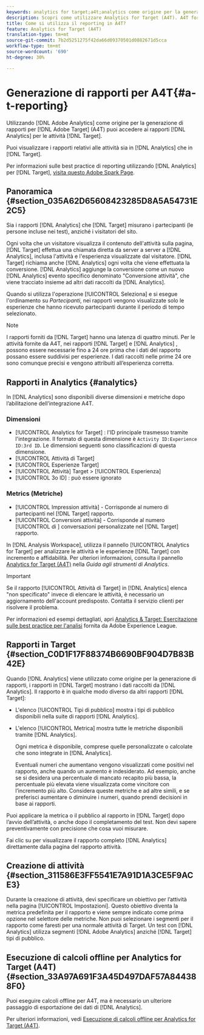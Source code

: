 ```yaml
---
keywords: analytics for target;a4t;analytics come origine per la generazione di rapporti;analytics
description: Scopri come utilizzare Analytics for Target (A4T). A4T fornisce l’accesso ai rapporti di Analytics per le attività di Target che utilizzano le metriche di Analytics e i segmenti di pubblico.
title: Come si utilizza il reporting in A4T?
feature: Analytics for Target (A4T)
translation-type: tm+mt
source-git-commit: 7b2d5251275f42da66d09370501d0882671d5cca
workflow-type: tm+mt
source-wordcount: '690'
ht-degree: 30%

---
```



# Generazione di rapporti per A4T{#a-t-reporting}

Utilizzando [!DNL Adobe Analytics] come origine per la generazione di rapporti per [!DNL Adobe Target] (A4T) puoi accedere ai rapporti [!DNL Analytics] per le attività [!DNL Target].

Puoi visualizzare i rapporti relativi alle attività sia in [!DNL Analytics] che in [!DNL Target].

Per informazioni sulle best practice di reporting utilizzando [!DNL Analytics] per [!DNL Target], [visita questo Adobe Spark Page](https://spark.adobe.com/page/Lo3Spm4oBOvwF/).

## Panoramica {#section_035A62D65608423285D8A5A54731E2C5}

Sia i rapporti [!DNL Analytics] che [!DNL Target] misurano i partecipanti (le persone incluse nei test), anziché i visitatori del sito.

Ogni volta che un visitatore visualizza il contenuto dell&#39;attività sulla pagina, [!DNL Target] effettua una chiamata diretta da server a server a [!DNL Analytics], inclusa l&#39;attività e l&#39;esperienza visualizzate dal visitatore. [!DNL Target] richiama anche  [!DNL Analytics] ogni volta che viene effettuata la conversione. [!DNL Analytics] aggiunge la conversione come un nuovo  [!DNL Analytics] evento specifico denominato &quot;Conversione attività&quot;, che viene tracciato insieme ad altri dati raccolti da  [!DNL Analytics].

Quando si utilizza l&#39;operazione [!UICONTROL Seleziona] e si esegue l&#39;ordinamento su *Partecipanti*, nei rapporti vengono visualizzate solo le esperienze che hanno ricevuto partecipanti durante il periodo di tempo selezionato.

>[!NOTE]
>
>I rapporti forniti da [!DNL Target] hanno una latenza di quattro minuti. Per le attività fornite da A4T, nei rapporti [!DNL Target] e [!DNL Analytics] , possono essere necessarie fino a 24 ore prima che i dati del rapporto possano essere suddivisi per esperienze. I dati raccolti nelle prime 24 ore sono comunque precisi e vengono attribuiti all’esperienza corretta.

## Rapporti in Analytics {#analytics}

In [!DNL Analytics] sono disponibili diverse dimensioni e metriche dopo l’abilitazione dell’integrazione A4T.

### Dimensioni

* [!UICONTROL Analytics for Target] : l&#39;ID principale trasmesso tramite l&#39;integrazione. Il formato di questa dimensione è `Activity ID:Experience ID:3rd ID`. Le dimensioni seguenti sono classificazioni di questa dimensione.
* [!UICONTROL Attività di Target]
* [!UICONTROL Esperienze Target]
* [!UICONTROL Attività]  Target >  [!UICONTROL Esperienza]
* [!UICONTROL 3o ID] : può essere ignorato

### Metrics (Metriche)

* [!UICONTROL Impression attività]  - Corrisponde al numero di   partecipanti nel  [!DNL Target] rapporto.
* [!UICONTROL Conversioni attività]  - Corrisponde al numero  [!UICONTROL di ] conversazioni personalizzate nel  [!DNL Target] rapporto.

In [!DNL Analysis Workspace], utilizza il pannello [!UICONTROL Analytics for Target] per analizzare le attività e le esperienze [!DNL Target] con incremento e affidabilità. Per ulteriori informazioni, consulta il pannello [Analytics for Target (A4T)](https://experienceleague.adobe.com/docs/analytics/analyze/analysis-workspace/panels/a4t-panel.html) nella *Guida agli strumenti di Analytics*.

>[!IMPORTANT]
>
>Se il rapporto [!UICONTROL Attività di Target] in [!DNL Analytics] elenca &quot;non specificato&quot; invece di elencare le attività, è necessario un aggiornamento dell&#39;account predisposto. Contatta il servizio clienti per risolvere il problema.

Per informazioni ed esempi dettagliati, apri [Analytics &amp; Target: Esercitazione sulle best practice per l&#39;analisi](https://spark.adobe.com/page/Lo3Spm4oBOvwF/) fornita da Adobe Experience League.

## Rapporti in Target  {#section_C0D1F17F88374B6690BF904D7B83B42E}

Quando [!DNL Analytics] viene utilizzato come origine per la generazione di rapporti, i rapporti in [!DNL Target] mostrano i dati raccolti da [!DNL Analytics]. Il rapporto è in qualche modo diverso da altri rapporti [!DNL Target]:

* L&#39;elenco [!UICONTROL Tipi di pubblico] mostra i tipi di pubblico disponibili nella suite di rapporti [!DNL Analytics].
* L&#39;elenco [!UICONTROL Metrica] mostra tutte le metriche disponibili tramite [!DNL Analytics].

   Ogni metrica è disponibile, comprese quelle personalizzate o calcolate che sono integrate in [!DNL Analytics].

   Eventuali numeri che aumentano vengono visualizzati come positivi nel rapporto, anche quando un aumento è indesiderato. Ad esempio, anche se si desidera una percentuale di mancato recapito più bassa, la percentuale più elevata viene visualizzata come vincitore con l’incremento più alto. Considera queste metriche e ad altre simili, e se preferisci aumentare o diminuire i numeri, quando prendi decisioni in base ai rapporti.

Puoi applicare la metrica o il pubblico al rapporto in [!DNL Target] dopo l’avvio dell’attività, o anche dopo il completamento del test. Non devi sapere preventivamente con precisione che cosa vuoi misurare.

Fai clic su per visualizzare il rapporto completo [!DNL Analytics] direttamente dalla pagina del rapporto attività.

## Creazione di attività {#section_311586E3FF5541E7A91D1A3CE5F9ACE3}

Durante la creazione di attività, devi specificare un obiettivo per l’attività nella pagina [!UICONTROL Impostazioni]. Questo obiettivo diventa la metrica predefinita per il rapporto e viene sempre indicato come prima opzione nel selettore delle metriche. Non puoi selezionare i segmenti per il rapporto come faresti per una normale attività di Target. Un test con [!DNL Analytics] utilizza segmenti [!DNL Adobe Analytics] anziché [!DNL Target] tipi di pubblico.

## Esecuzione di calcoli offline per Analytics for Target (A4T) {#section_33A97A691F3A45D497DAF57A844388F0}

Puoi eseguire calcoli offline per A4T, ma è necessario un ulteriore passaggio di esportazione dei dati di [!DNL Analytics].

Per ulteriori informazioni, vedi [Esecuzione di calcoli offline per Analytics for Target (A4T)](/help/c-reports/conversion-rate.md#concept_0D0002A1EBDF420E9C50E2A46F36629B).
